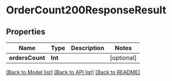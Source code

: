 # OrderCount200ResponseResult

## Properties
Name | Type | Description | Notes
------------ | ------------- | ------------- | -------------
**ordersCount** | **Int** |  | [optional] 

[[Back to Model list]](../README.md#documentation-for-models) [[Back to API list]](../README.md#documentation-for-api-endpoints) [[Back to README]](../README.md)


